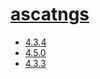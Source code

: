 # [ascatngs](https://hpc.nih.gov/apps/ascatNgs.html)
- [4.3.4](/high-throughput-sequencing/ascatngs/4.3.4)
- [4.5.0](/high-throughput-sequencing/ascatngs/4.5.0)
- [4.3.3](/high-throughput-sequencing/ascatngs/4.3.3)

